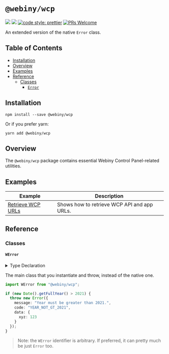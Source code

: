 # `@webiny/wcp`
[![](https://img.shields.io/npm/dw/@webiny/wcp.svg)](https://www.npmjs.com/package/@webiny/wcp)
[![](https://img.shields.io/npm/v/@webiny/wcp.svg)](https://www.npmjs.com/package/@webiny/wcp)
[![code style: prettier](https://img.shields.io/badge/code_style-prettier-ff69b4.svg?style=flat-square)](https://github.com/prettier/prettier)
[![PRs Welcome](https://img.shields.io/badge/PRs-welcome-brightgreen.svg?style=flat-square)](http://makeapullrequest.com)

An extended version of the native `Error` class.

## Table of Contents

-   [Installation](#installation)
-   [Overview](#overview)
-   [Examples](#examples)
-   [Reference](#reference)
    -   [Classes](#classes)
        -   [`Error`](#error)

## Installation

```
npm install --save @webiny/wcp
```

Or if you prefer yarn:

```
yarn add @webiny/wcp
```


## Overview

The `@webiny/wcp` package contains essential Webiny Control Panel-related utilities. 



## Examples

| Example | Description |
| ------- | ----------- |
| [Retrieve WCP URLs](./docs/examples/basicUsage.md) | Shows how to retrieve WCP API and app URLs. |

## Reference

### Classes

#### `WError`

<details>
<summary>Type Declaration</summary>
<p>

```ts
interface ErrorOptions<TData> {
    message?: string;
    code?: string;
    data?: TData;
}

export default class WError<TData = any> extends Error {
    message: string;
    code?: string;
    data?: TData;
    
    constructor(message: string | ErrorOptions<TData>, code?: string, data?: TData);
    
    static from<TData = any>(err: any, options?: ErrorOptions<TData>): WError<any>;
}
```

</p>
</details>  

The main class that you instantiate and throw, instead of the native one.


```ts
import WError from "@webiny/wcp";

if (new Date().getFullYear() > 2021) {
  throw new Error({
    message: "Year must be greater than 2021.",
    code: "YEAR_NOT_GT_2021",
    data: {
      xyz: 123
    }
  });
}
```

> Note: the `WError` identifier is arbitrary. If preferred, it can pretty much be just `Error` too.
